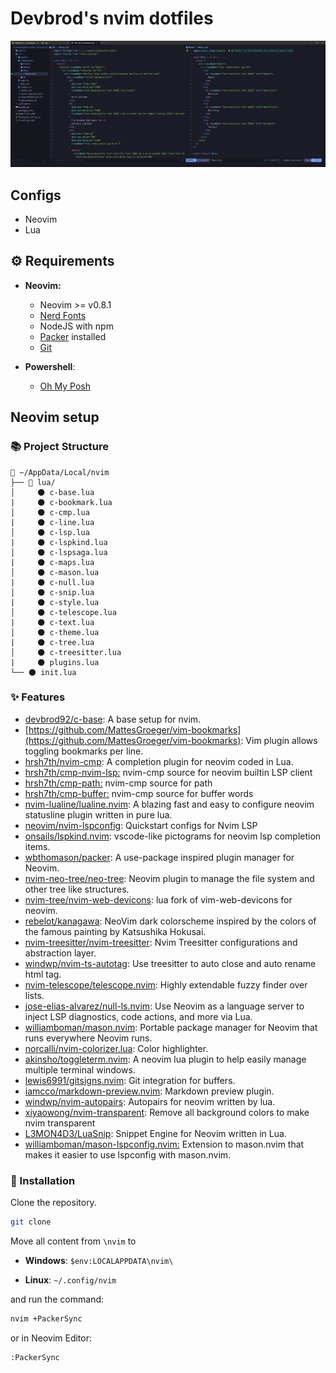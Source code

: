 # Devbrod's nvim dotfiles

![neovim setuo](./images/nvim.png)

## Configs

- Neovim
- Lua

## ⚙ Requirements

- **Neovim:**

  - Neovim >= v0.8.1
  - [Nerd Fonts](https://www.nerdfonts.com/font-downloads)
  - NodeJS with npm
  - [Packer](https://github.com/wbthomason/packer.nvim) installed
  - [Git](https://git-scm.com/downloads)

- **Powershell**:
  - [Oh My Posh](https://ohmyposh.dev/docs/installation/windows)

## Neovim setup

### 📚 Project Structure

```
📂 ~/AppData/Local/nvim
├── 📂 lua/
│     🌑 c-base.lua 
|     🌑 c-bookmark.lua
│     🌑 c-cmp.lua 
|     🌑 c-line.lua
│     🌑 c-lsp.lua 
|     🌑 c-lspkind.lua
│     🌑 c-lspsaga.lua 
|     🌑 c-maps.lua
│     🌑 c-mason.lua 
|     🌑 c-null.lua
│     🌑 c-snip.lua 
|     🌑 c-style.lua
│     🌑 c-telescope.lua 
|     🌑 c-text.lua
│     🌑 c-theme.lua 
|     🌑 c-tree.lua
│     🌑 c-treesitter.lua 
|     🌑 plugins.lua
└── 🌑 init.lua
```

### ✨ Features

- [devbrod92/c-base](https://github.com/devbrod92/nvim/blob/develop/lua/c-base.lua): A base setup for nvim.
- [https://github.com/MattesGroeger/vim-bookmarks](https://github.com/MattesGroeger/vim-bookmarks): Vim plugin allows toggling bookmarks per line.
- [hrsh7th/nvim-cmp](https://github.com/hrsh7th/nvim-cmp): A completion plugin for neovim coded in Lua.
- [hrsh7th/cmp-nvim-lsp:](https://github.com/hrsh7th/cmp-nvim-lsp) nvim-cmp source for neovim builtin LSP client
- [hrsh7th/cmp-path:](https://github.com/hrsh7th/cmp-path) nvim-cmp source for path
- [hrsh7th/cmp-buffer:](https://github.com/hrsh7th/cmp-buffer) nvim-cmp source for buffer words
- [nvim-lualine/lualine.nvim](https://github.com/nvim-lualine/lualine.nvim): A blazing fast and easy to configure neovim statusline plugin written in pure lua.
- [neovim/nvim-lspconfig](https://github.com/neovim/nvim-lspconfig): Quickstart configs for Nvim LSP
- [onsails/lspkind.nvim](https://github.com/onsails/lspkind.nvim): vscode-like pictograms for neovim lsp completion items.
- [wbthomason/packer](https://github.com/wbthomason/packer.nvim): A use-package inspired plugin manager for Neovim.
- [nvim-neo-tree/neo-tree](https://github.com/nvim-neo-tree/neo-tree.nvim): Neovim plugin to manage the file system and other tree like structures.
- [nvim-tree/nvim-web-devicons](https://github.com/nvim-tree/nvim-web-devicons): lua fork of vim-web-devicons for neovim.
- [rebelot/kanagawa](https://github.com/rebelot/kanagawa.nvim): NeoVim dark colorscheme inspired by the colors of the famous painting by Katsushika Hokusai.
- [nvim-treesitter/nvim-treesitter](https://github.com/nvim-treesitter/nvim-treesitter): Nvim Treesitter configurations and abstraction layer.
- [windwp/nvim-ts-autotag](https://github.com/windwp/nvim-ts-autotag): Use treesitter to auto close and auto rename html tag.
- [nvim-telescope/telescope.nvim](https://github.com/nvim-telescope/telescope.nvim): Highly extendable fuzzy finder over lists.
- [jose-elias-alvarez/null-ls.nvim](https://github.com/jose-elias-alvarez/null-ls.nvim): Use Neovim as a language server to inject LSP diagnostics, code actions, and more via Lua.
- [williamboman/mason.nvim](https://github.com/williamboman/mason.nvim): Portable package manager for Neovim that runs everywhere Neovim runs.
- [norcalli/nvim-colorizer.lua](https://github.com/norcalli/nvim-colorizer.lua): Color highlighter.
- [akinsho/toggleterm.nvim](https://github.com/akinsho/toggleterm.nvim): A neovim lua plugin to help easily manage multiple terminal windows.
- [lewis6991/gitsigns.nvim](https://github.com/lewis6991/gitsigns.nvim): Git integration for buffers.
- [iamcco/markdown-preview.nvim](https://github.com/iamcco/markdown-preview.nvim): Markdown preview plugin.
- [windwp/nvim-autopairs](https://github.com/windwp/nvim-autopairs): Autopairs for neovim written by lua.
- [xiyaowong/nvim-transparent](https://github.com/xiyaowong/nvim-transparent): Remove all background colors to make nvim transparent
- [L3MON4D3/LuaSnip](https://github.com/L3MON4D3/LuaSnip): Snippet Engine for Neovim written in Lua.
- [williamboman/mason-lspconfig.nvim:](https://github.com/williamboman/mason-lspconfig.nvim) Extension to mason.nvim that makes it easier to use lspconfig with mason.nvim.

### 🚀 Installation

Clone the repository.

```bash
git clone 
```

Move all content from `\nvim` to

- **Windows**: `$env:LOCALAPPDATA\nvim\`

- **Linux**: `~/.config/nvim`

and run the command:

```bash
nvim +PackerSync
```

or in Neovim Editor:

```bash
:PackerSync
```


